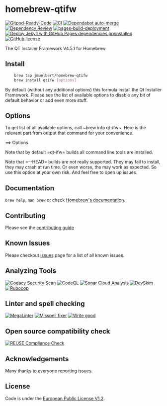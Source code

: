 # homebrew-qtifw

[![Gitpod-Ready-Code][gitpod_badge]][gitpod]
[![CI][ci_action_badge]][ci_action]
[![Dependabot auto-merge][dependabot_action_badge]][depandabot_action]
[![Dependency Review][dependency_review_action_badge]][dependency_review_action]
[![pages-build-deployment][pages_action_badge]][pages_action]
[![Deploy Jekyll with GitHub Pages dependencies preinstalled][jekyll_pages_action]][jekyll_pages_action_badge]
[![GitHub license][github_license_badge]][euplv1.2_license]

The QT Installer Framework V4.5.1 for Homebrew

## Install

```bash
    brew tap jmuelbert/homebrew-qtifw
    brew install qtifw [options]
```

By default (without any additional options) this formula install the
Qt Installer Framework. Please see the list of available options to
disable any bit of default behavior or add even more stuff.

## Options

To get list of all available options, call ~brew info qt-ifw~. Here is
the relevant part from output that command for your convenience.

==> Options

Note that by default =qt-ifw= builds all command line tools are installed.

Note that =--HEAD= builds are not really supported. They may fail to install,
they may crash at run time. Or even worse, the may work as expected. So use this
option at your own risk. And feel free to open up issues.

## Documentation

`brew help`, `man brew` or check [Homebrew's documentation][homebrew_documetation].

## Contributing

Please see the [contributing guide][contribution_guide]

## Known Issues

Please checkout [Issues][github_issues] page for a list of all known issues.

## Analyzing Tools

[![Codacy Security Scan][codacy_action_badge]][codacy_action]
[![CodeQL][codeql_action_badge]][codeql_action]
[![Sonar Cloud Analysis][sonarcloud_action_badge]][sonarcloud_action]
[![DevSkim][devskim_action_badge]][devskim_action]
[![Rubocop][rubycop_action_badge]][rubycop_action]

## Linter and spell checking

[![MegaLinter][megalinter_action_badge]][megalinter_action]
[![Misspell fixer][misspellfixer_action_badge]][misspell_action]
[![Write good][writegood_action_badge]][writegood_action]

## Open source compatibility check

[![REUSE Compliance Check][reuse_compliance_action_badge]][reuse_compliance_action]

## Acknowledgements

Many thanks to everyone reporting issues.

## License

Code is under the [European Public License V1.2][license].

[license]: https://github.com/jmuelbert/homebrew-qtifw/blob/master/LICENSE

[writegood_action_badge]: https://github.com/jmuelbert/homebrew-qtifw/actions/workflows/write-good.yml/badge.svg
[writegood_action]: https://github.com/jmuelbert/homebrew-qtifw/actions/workflows/write-good.yml
[sonarcloud_action_badge]: https://github.com/jmuelbert/homebrew-qtifw/actions/workflows/sonarcloud-analysis.yml/badge.svg
[sonarcloud_action]: https://github.com/jmuelbert/homebrew-qtifw/actions/workflows/sonarcloud-analysis.yml
[rubycop_action_badge]: https://github.com/jmuelbert/homebrew-qtifw/actions/workflows/rubocop.yml/badge.svg
[rubycop_action]: https://github.com/jmuelbert/homebrew-qtifw/actions/workflows/rubocop.yml
[codacy_action_badge]: https://github.com/jmuelbert/homebrew-qtifw/actions/workflows/codacy-analysis.yml/badge.svg
[codacy_action]: https://github.com/jmuelbert/homebrew-qtifw/actions/workflows/codacy-analysis.yml
[codeql_action_badge]: https://github.com/jmuelbert/homebrew-qtifw/actions/workflows/codeql-analysis.yml/badge.svg
[codeql_action]: https://github.com/jmuelbert/homebrew-qtifw/actions/workflows/codeql-analysis.yml
[devskim_action_badge]: https://github.com/jmuelbert/homebrew-qtifw/actions/workflows/devskim-analysis.yml/badge.svg
[devskim_action]: https://github.com/jmuelbert/homebrew-qtifw/actions/workflows/devskim-analysis.yml
[megalinter_action_badge]: https://github.com/jmuelbert/homebrew-qtifw/actions/workflows/mega-linter.yml/badge.svg
[megalinter_action]: https://github.com/jmuelbert/homebrew-qtifw/actions/workflows/mega-linter.yml
[misspellfixer_action_badge]: https://github.com/jmuelbert/homebrew-qtifw/actions/workflows/misspell-fixer.yml/badge.svg
[misspell_action]: https://github.com/jmuelbert/homebrew-qtifw/actions/workflows/misspell-fixer.yml
[reuse_compliance_action_badge]: https://github.com/jmuelbert/homebrew-qtifw/actions/workflows/reuse-check.yml/badge.svg
[reuse_compliance_action]: https://github.com/jmuelbert/homebrew-qtifw/actions/workflows/reuse-check.yml
[gitpod_badge]: https://img.shields.io/badge/Gitpod-Ready--to--Code-blue?logo=gitpod
[gitpod]: https://gitpod.io/#https://github.com/jmuelbert/homebrew-qtifw
[ci_action_badge]: https://github.com/jmuelbert/homebrew-qtifw/actions/workflows/ci.yml/badge.svg
[ci_action]: https://github.com/jmuelbert/homebrew-qtifw/actions/workflows/ci.yml
[dependabot_action_badge]: https://github.com/jmuelbert/homebrew-qtifw/actions/workflows/dependabot-merge.yml/badge.svg
[depandabot_action]: https://github.com/jmuelbert/homebrew-qtifw/actions/workflows/dependabot-merge.yml
[pages_action_badge]: https://github.com/jmuelbert/homebrew-qtifw/actions/workflows/pages/pages-build-deployment/badge.svg
[pages_action]: https://github.com/jmuelbert/homebrew-qtifw/actions/workflows/pages/pages-build-deployment
[dependency_review_action_badge]: https://github.com/jmuelbert/homebrew-qtifw/actions/workflows/dependency-review.yml/badge.svg
[dependency_review_action]: https://github.com/jmuelbert/homebrew-qtifw/actions/workflows/dependency-review.yml
[jekyll_pages_action_badge]: https://github.com/jmuelbert/homebrew-qtifw/actions/workflows/pages-jekyll.yml
[jekyll_pages_action]: https://github.com/jmuelbert/homebrew-qtifw/actions/workflows/pages-jekyll.yml/badge.svg
[github_license_badge]: https://img.shields.io/badge/license-EUPL-blue.svg
[euplv1.2_license]: https://joinup.ec.europa.eu/page/eupl-text-11-12
[homebrew_documetation]: https://github.com/Homebrew/brew/blob/master/README.md
[contribution_guide]: https://github.com/jmuelbert/homebrew-qtifw/blob/master/CONTRIBUTING.md
[github_issues]: https://github.com/jmuelbert/homebrew-qtifw/issues
